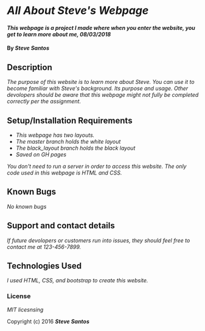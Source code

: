 # _All About Steve's Webpage_

#### _This webpage is a project I made where when you enter the website, you get to learn more about me, 08/03/2018_

#### By _**Steve Santos**_

## Description

_The purpose of this website is to learn more about Steve. You can use it to become familiar with Steve's background. Its purpose and usage.  Other devolopers should be aware that this webpage might not fully be completed correctly per the assignment._

## Setup/Installation Requirements

* _This webpage has two layouts._
* _The master branch holds the white layout_
* _The black_layout branch holds the black layout_
* _Saved on GH pages_

_You don't need to run a server in order to access this website. The only code used in this webpage is HTML and CSS._

## Known Bugs

_No known bugs_

## Support and contact details

_If future devolopers or customers run into issues, they should feel free to contact me at 123-456-7899._

## Technologies Used

_I used HTML, CSS, and bootstrap to create this website._

### License

*MIT licesnsing*

Copyright (c) 2016 **_Steve Santos_**
